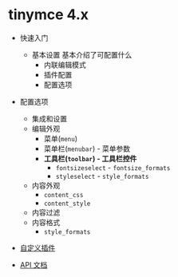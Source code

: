 # tinymce 4.x

* 快速入门  
    - 基本设置
        基本介绍了可配置什么
        + 内联编辑模式
        + 插件配置
        + 配置选项
            
* 配置选项
    - 集成和设置
    - 编辑外观
        + 菜单(`menu`)
        + 菜单栏(`menubar`) - 菜单参数
        + **工具栏(`toolbar`) - 工具栏控件**
            * `fontsizeselect` - `fontsize_formats`
            * `styleselect` - `style_formats`
    - 内容外观
        + `content_css`
        + `content_style`
    - 内容过滤
    - 内容格式
        + `style_formats`
    

* [自定义插件](https://www.tiny.cloud/docs/advanced/creating-a-plugin/)
* [API 文档](https://www.tiny.cloud/docs/api/tinymce/root_tinymce/)
